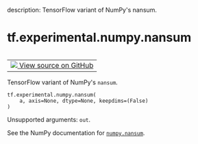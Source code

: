 description: TensorFlow variant of NumPy's nansum.

<div itemscope itemtype="http://developers.google.com/ReferenceObject">
<meta itemprop="name" content="tf.experimental.numpy.nansum" />
<meta itemprop="path" content="Stable" />
</div>

# tf.experimental.numpy.nansum

<!-- Insert buttons and diff -->

<table class="tfo-notebook-buttons tfo-api nocontent" align="left">
<td>
  <a target="_blank" href="https://github.com/tensorflow/tensorflow/blob/r2.4/tensorflow/python/ops/numpy_ops/np_math_ops.py#L832-L840">
    <img src="https://www.tensorflow.org/images/GitHub-Mark-32px.png" />
    View source on GitHub
  </a>
</td>
</table>



TensorFlow variant of NumPy's `nansum`.

<pre class="devsite-click-to-copy prettyprint lang-py tfo-signature-link">
<code>tf.experimental.numpy.nansum(
    a, axis=None, dtype=None, keepdims=(False)
)
</code></pre>



<!-- Placeholder for "Used in" -->

Unsupported arguments: `out`.

See the NumPy documentation for [`numpy.nansum`](https://numpy.org/doc/1.16/reference/generated/numpy.nansum.html).